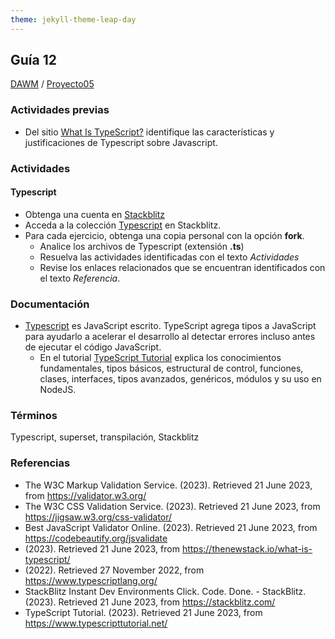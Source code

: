 ```yaml
---
theme: jekyll-theme-leap-day
---
```


## Guía 12

[DAWM](/DAWM/) / [Proyecto05](/DAWM/proyectos/2023/proyecto05)

### Actividades previas

* Del sitio [What Is TypeScript?](https://thenewstack.io/what-is-typescript/) identifique las características y justificaciones de Typescript sobre Javascript.

### Actividades

#### Typescript

* Obtenga una cuenta en [Stackblitz](https://stackblitz.com/)
* Acceda a la colección [Typescript](https://stackblitz.com/@aavendan/collections/typescript) en Stackblitz.
* Para cada ejercicio, obtenga una copia personal con la opción **fork**.
	+ Analice los archivos de Typescript (extensión **.ts**)
	+ Resuelva las actividades identificadas con el texto _Actividades_
	+ Revise los enlaces relacionados que se encuentran identificados con el texto _Referencia_.

### Documentación

* [Typescript](https://www.typescriptlang.org/) es JavaScript escrito. TypeScript agrega tipos a JavaScript para ayudarlo a acelerar el desarrollo al detectar errores incluso antes de ejecutar el código JavaScript.
	+ En el tutorial [TypeScript Tutorial](https://www.typescripttutorial.net/) explica los conocimientos fundamentales, tipos básicos, estructural de control, funciones, clases, interfaces, tipos avanzados, genéricos, módulos y su uso en NodeJS.

### Términos

Typescript, superset, transpilación, Stackblitz

### Referencias

* The W3C Markup Validation Service. (2023). Retrieved 21 June 2023, from https://validator.w3.org/
* The W3C CSS Validation Service. (2023). Retrieved 21 June 2023, from https://jigsaw.w3.org/css-validator/
* Best JavaScript Validator Online. (2023). Retrieved 21 June 2023, from https://codebeautify.org/jsvalidate
* (2023). Retrieved 21 June 2023, from https://thenewstack.io/what-is-typescript/
* (2022). Retrieved 27 November 2022, from https://www.typescriptlang.org/
* StackBlitz Instant Dev Environments Click. Code. Done. - StackBlitz. (2023). Retrieved 21 June 2023, from https://stackblitz.com/
* TypeScript Tutorial. (2023). Retrieved 21 June 2023, from https://www.typescripttutorial.net/